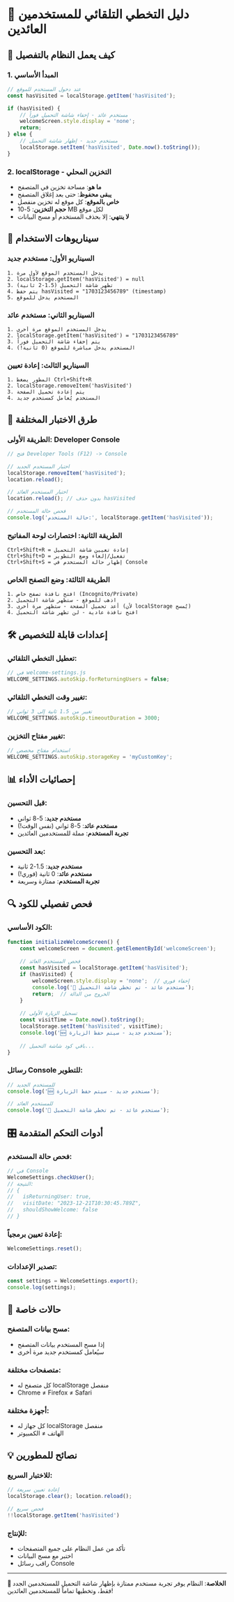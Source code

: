 # 🚀 دليل التخطي التلقائي للمستخدمين العائدين

## 🎯 كيف يعمل النظام بالتفصيل

### 1. **المبدأ الأساسي**
```javascript
// عند دخول المستخدم للموقع
const hasVisited = localStorage.getItem('hasVisited');

if (hasVisited) {
    // مستخدم عائد - إخفاء شاشة التحميل فوراً
    welcomeScreen.style.display = 'none';
    return;
} else {
    // مستخدم جديد - إظهار شاشة التحميل
    localStorage.setItem('hasVisited', Date.now().toString());
}
```

### 2. **localStorage - التخزين المحلي**
- **ما هو**: مساحة تخزين في المتصفح
- **يبقى محفوظ**: حتى بعد إغلاق المتصفح
- **خاص بالموقع**: كل موقع له تخزين منفصل
- **حجم التخزين**: 5-10 MB لكل موقع
- **لا ينتهي**: إلا بحذف المستخدم أو مسح البيانات

## 🔄 سيناريوهات الاستخدام

### السيناريو الأول: مستخدم جديد
```
1. يدخل المستخدم الموقع لأول مرة
2. localStorage.getItem('hasVisited') = null
3. تظهر شاشة التحميل (1.5-2 ثانية)
4. يتم حفظ hasVisited = "1703123456789" (timestamp)
5. المستخدم يدخل للموقع
```

### السيناريو الثاني: مستخدم عائد
```
1. يدخل المستخدم الموقع مرة أخرى
2. localStorage.getItem('hasVisited') = "1703123456789"
3. يتم إخفاء شاشة التحميل فوراً
4. المستخدم يدخل مباشرة للموقع (0 ثانية!)
```

### السيناريو الثالث: إعادة تعيين
```
1. المطور يضغط Ctrl+Shift+R
2. localStorage.removeItem('hasVisited')
3. يتم إعادة تحميل الصفحة
4. المستخدم يُعامل كمستخدم جديد
```

## 🧪 طرق الاختبار المختلفة

### الطريقة الأولى: Developer Console
```javascript
// فتح Developer Tools (F12) -> Console

// اختبار المستخدم الجديد
localStorage.removeItem('hasVisited');
location.reload();

// اختبار المستخدم العائد
location.reload(); // بدون حذف hasVisited

// فحص حالة المستخدم
console.log('حالة المستخدم:', localStorage.getItem('hasVisited'));
```

### الطريقة الثانية: اختصارات لوحة المفاتيح
```
Ctrl+Shift+R = إعادة تعيين شاشة التحميل
Ctrl+Shift+D = تفعيل/إلغاء وضع التطوير
Ctrl+Shift+S = إظهار حالة المستخدم في Console
```

### الطريقة الثالثة: وضع التصفح الخاص
```
1. افتح نافذة تصفح خاص (Incognito/Private)
2. اذهب للموقع - ستظهر شاشة التحميل
3. أعد تحميل الصفحة - ستظهر مرة أخرى (لأن localStorage يُمسح)
4. افتح نافذة عادية - لن تظهر شاشة التحميل
```

## 🛠️ إعدادات قابلة للتخصيص

### تعطيل التخطي التلقائي:
```javascript
// في welcome-settings.js
WELCOME_SETTINGS.autoSkip.forReturningUsers = false;
```

### تغيير وقت التخطي التلقائي:
```javascript
// تغيير من 1.5 ثانية إلى 3 ثواني
WELCOME_SETTINGS.autoSkip.timeoutDuration = 3000;
```

### تغيير مفتاح التخزين:
```javascript
// استخدام مفتاح مخصص
WELCOME_SETTINGS.autoSkip.storageKey = 'myCustomKey';
```

## 📊 إحصائيات الأداء

### قبل التحسين:
- **مستخدم جديد**: 5-8 ثواني
- **مستخدم عائد**: 5-8 ثواني (نفس الوقت!)
- **تجربة المستخدم**: مملة للمستخدمين العائدين

### بعد التحسين:
- **مستخدم جديد**: 1.5-2 ثانية
- **مستخدم عائد**: 0 ثانية (فوري!)
- **تجربة المستخدم**: ممتازة وسريعة

## 🔍 فحص تفصيلي للكود

### الكود الأساسي:
```javascript
function initializeWelcomeScreen() {
    const welcomeScreen = document.getElementById('welcomeScreen');
    
    // فحص المستخدم العائد
    const hasVisited = localStorage.getItem('hasVisited');
    if (hasVisited) {
        welcomeScreen.style.display = 'none';  // إخفاء فوري
        console.log('👤 مستخدم عائد - تم تخطي شاشة التحميل');
        return;  // الخروج من الدالة
    }
    
    // تسجيل الزيارة الأولى
    const visitTime = Date.now().toString();
    localStorage.setItem('hasVisited', visitTime);
    console.log('🆕 مستخدم جديد - سيتم حفظ الزيارة');
    
    // باقي كود شاشة التحميل...
}
```

### رسائل Console للتطوير:
```javascript
// للمستخدم الجديد
console.log('🆕 مستخدم جديد - سيتم حفظ الزيارة');

// للمستخدم العائد
console.log('👤 مستخدم عائد - تم تخطي شاشة التحميل');
```

## 🎛️ أدوات التحكم المتقدمة

### فحص حالة المستخدم:
```javascript
// في Console
WelcomeSettings.checkUser();
// النتيجة:
// {
//   isReturningUser: true,
//   visitDate: "2023-12-21T10:30:45.789Z",
//   shouldShowWelcome: false
// }
```

### إعادة تعيين برمجياً:
```javascript
WelcomeSettings.reset();
```

### تصدير الإعدادات:
```javascript
const settings = WelcomeSettings.export();
console.log(settings);
```

## 🚨 حالات خاصة

### مسح بيانات المتصفح:
- إذا مسح المستخدم بيانات المتصفح
- سيُعامل كمستخدم جديد مرة أخرى

### متصفحات مختلفة:
- كل متصفح له localStorage منفصل
- Chrome ≠ Firefox ≠ Safari

### أجهزة مختلفة:
- كل جهاز له localStorage منفصل
- الهاتف ≠ الكمبيوتر

## 💡 نصائح للمطورين

### للاختبار السريع:
```javascript
// إعادة تعيين سريعة
localStorage.clear(); location.reload();

// فحص سريع
!!localStorage.getItem('hasVisited')
```

### للإنتاج:
- تأكد من عمل النظام على جميع المتصفحات
- اختبر مع مسح البيانات
- راقب رسائل Console

---

**🎯 الخلاصة**: النظام يوفر تجربة مستخدم ممتازة بإظهار شاشة التحميل للمستخدمين الجدد فقط، وتخطيها تماماً للمستخدمين العائدين!